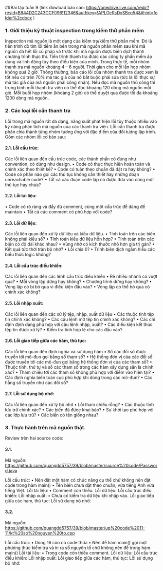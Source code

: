 ﻿##Bài tập tuần 9
﻿(link dowload báo cáo: https://onedrive.live.com/redir?resid=B844D2C243CCF096!12346&authkey=!APLOeRsDxSBcq54&ithint=folder%2cdocx )
### 1. Giới thiệu kỹ thuật inspection trong kiểm thử phần mềm
Inspection mã nguồn là một dạng của kiểm tra/kiểm thử phần mềm. Đó là tiến trình dò tìm lỗi tiềm ẩn bên trong mã nguồn phần mềm sau khi mã nguồn đã hết lỗi cú pháp và trước khi mã nguồn được biên dịch thành chương trình thực thi. Tiến trình thanh tra được các công ty phần mềm áp dụng và linh động tùy theo điều kiện của mình. Trong thực tế, mỗi nhóm thanh tra mã nguồn khoảng 4 – 6 người. Thời gian cho mỗi lần họp nhóm không quá 2 giờ. Thông thường, báo cáo lỗi của nhóm thanh tra được xem là tốt nếu có trên 70% mà tác giả của nó bắt buộc phải sửa (tức là lỗi thực sự mà tác giả của mã nguồn phải công nhận). Nếu đọc mã nguồn thủ công thì trung bình mỗi thanh tra viên có thể đọc khoảng 120 dòng mã nguồn mỗi giờ. Mỗi buổi họp nhóm (khoảng 2 giờ) có thể duyệt qua được tối đa khoảng 1200 dòng mã nguồn.
### 2. Các loại lỗi cần thanh tra
Lỗi trong mã nguồn rất đa dạng, năng suất phát hiện lỗi tùy thuộc nhiều vào kỹ năng phân tích mã nguồn của các thanh tra viên. Lỗi cần thanh tra được phân chia thành từng nhóm tương ứng với đặc điểm của đối tượng lập trình. Gồm các nhóm lỗi cơ bản sau:
#### 2.1. Lỗi cấu trúc:
Các lỗi liên quan đến cấu trúc code, các thành phần có đúng như convention, có dúng như design.
•	Code có thực thực hiên hoàn toàn và chính xác theo thiết kế?
•	Code có tuân theo chuẩn đã đặt ra hay không?
•	Code có phần nào gọi các thủ tục không cần thiết hay những đoạn unreachable code?
•	Tất cả các đoạn code lặp có được đưa vào cùng một thủ tục hay chưa? 
#### 2.2. Lỗi tài liệu:
•	Code có rõ ràng và đầy đủ comment, cùng một cấu trúc đễ dàng để maintain
•	Tất cả các comment có phù hợp với code?
#### 2.3. Lỗi dữ liệu:
Các lỗi liên quan đến xử lý dữ liệu và kiểu dữ liệu.
•	Tính toán trên các biến không phải kiểu số?
•	Tính toán kiểu dữ liệu hỗn hợp?
•	Tính toán trên các biến có độ dài khác nhau?
•	Vùng nhớ có kích thước nhỏ hơn giá trị gán?
•	Kết quả tức thời tràn bộ nhớ?
•	Lỗi chia 0?
•	Trình biên dịch ngầm hiểu các biểu thức logic không?
#### 2.4. Lỗi cấu trúc điều khiển:
Các lỗi liên quan đến các lệnh cấu trúc điều khiển
•	Rẽ nhiều nhánh có vượt qua?
•	Mỗi vòng lặp dừng hay không?
•	Chương trình dừng hay không?
•	Vòng lặp có bị bỏ qua vì điều kiện đầu vào?
•	Vòng lặp có thể bỏ qua có chính xác không?
#### 2.5. Lỗi nhập xuất:
Các lỗi liên quan đến các xử lý tệp, nhập, xuất dữ liệu
•	Các thuộc tính tệp tin chính xác không?
•	Các câu lệnh mở tệp tin chính xác không?
•	Các chỉ định định dạng phù hợp với câu lệnh nhập, xuất?
•	Các điều kiện kết thúc tệp tin được xử lý?
•	Kiểm tra tính hợp lệ cho các đầu vào?
#### 2.6. Lỗi giao tiếp giữa các hàm, thủ tục:
Các lỗi liên quan đến định nghĩa và sử dụng hàm
•	Số các đối số được truyền tới mô-đun gọi bằng số tham số?
•	Hệ thống đơn vị của các đối số được truyền tới các mô-đun gọi bằng hệ thống đơn vị của các tham số?
•	Thuộc tính, thứ tự và số các tham số trong các hàm xây dựng sẵn là chính xác?
•	Tham chiếu tới các tham số không phù hợp với điểm vào hiện tại?
•	Các định nghĩa biến toàn cục phù hợp khi dùng trong các mô-đun?
•	Các hằng số truyền như các đối số?
#### 2.7. Lỗi sử dụng bộ nhớ:
Các lỗi liên quan đến xử lý bộ nhớ
•	Lỗi tham chiếu rỗng?
•	Các thuộc tính lưu trữ chính xác?
•	Các biến đã được khai báo?
•	Sự khởi tạo phù hợp với các lớp lưu trữ?
•	Các biến có tên giống nhau?

### 3. Thực hành trên mã nguồn thật.
Review trên hai source code: 
#### 3.1.

Mã nguồn: https://github.com/quangdd5757/39/blob/master/source%20code/Password.java

Lỗi cấu trúc:
•	Nên đặt một hàm có chức năng cụ thể chứ không nên đặt code trong hàm main()
•	Tên biến chưa đặt theo chuẩn, vừa tiếng Anh vừa tiếng Việt.
Lỗi tài liệu:
•	Comment còn thiếu.
Lỗi dữ liệu:
Lỗi cấu trúc điều khiển:
Lỗi nhập xuất:
•	Chưa có kiểm tra dữ liệu khi nhập vào.
Lỗi giao tiếp giữa các hàm, thủ tục:
Lỗi sử dụng bộ nhớ:
#### 3.2.

Mã nguồn: https://github.com/quangdd5757/39/blob/master/up%20code%2011-11/kt%20so%20nguyen%20to.cpp

Lỗi cấu trúc: 
•	Dòng 16 còn có code thừa
•	Nên để hàm main() gọi một phương thức kiểm tra và in ra số nguyên tố chứ không nên để trong hàm main()
Lỗi tài liệu:
•	Trong code còn thiếu comment.
Lỗi dữ liệu:
Lỗi cấu trúc điều khiển:
Lỗi nhập xuất:
Lỗi giao tiếp giữa các hàm, thủ tục:
Lỗi sử dụng bộ nhớ:
